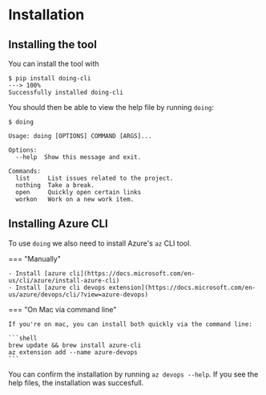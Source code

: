 # Installation

## Installing the tool

You can install the tool with

<div class="termy">

```console
$ pip install doing-cli
---> 100%
Successfully installed doing-cli
```

</div>


You should then be able to view the help file by running `doing`:

<div class="termy">

```console
$ doing

Usage: doing [OPTIONS] COMMAND [ARGS]...

Options:
  --help  Show this message and exit.

Commands:
  list     List issues related to the project.
  nothing  Take a break.
  open     Quickly open certain links
  workon   Work on a new work item.
```

</div>

## Installing Azure CLI

To use `doing` we also need to install Azure's `az` CLI tool.

=== "Manually"

    - Install [azure cli](https://docs.microsoft.com/en-us/cli/azure/install-azure-cli)
    - Install [azure cli devops extension](https://docs.microsoft.com/en-us/azure/devops/cli/?view=azure-devops)

=== "On Mac via command line"

    If you're on mac, you can install both quickly via the command line:

    ```shell
    brew update && brew install azure-cli
    az extension add --name azure-devops
    ```

You can confirm the installation by running `az devops --help`. If you see the help files, the installation was succesfull.
